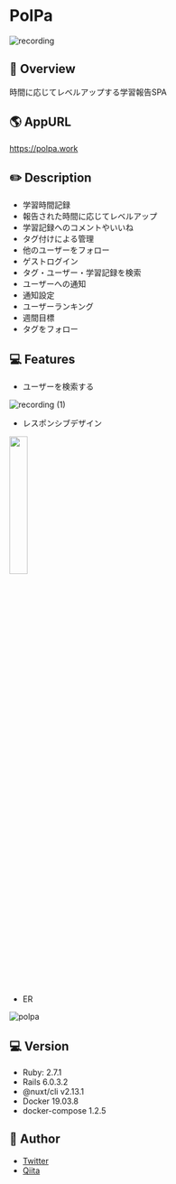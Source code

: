 # PolPa

![recording](https://user-images.githubusercontent.com/62362974/89744155-303ea800-dae5-11ea-8497-06493a52e939.gif)

## :sparkler: Overview

時間に応じてレベルアップする学習報告SPA

## :earth_americas: AppURL

https://polpa.work

## :pencil2: Description

- 学習時間記録
- 報告された時間に応じてレベルアップ
- 学習記録へのコメントやいいね
- タグ付けによる管理
- 他のユーザーをフォロー
- ゲストログイン
- タグ・ユーザー・学習記録を検索
- ユーザーへの通知
- 通知設定
- ユーザーランキング
- 週間目標
- タグをフォロー

## :computer: Features

- ユーザーを検索する

![recording (1)](https://user-images.githubusercontent.com/62362974/89744279-53b62280-dae6-11ea-833d-4865d11642e0.gif)

- レスポンシブデザイン
<img src="https://user-images.githubusercontent.com/62362974/89744410-9af0e300-dae7-11ea-8622-32aa61e50b35.PNG" width="25%" />

- ER

![polpa](https://user-images.githubusercontent.com/62362974/89768263-57719580-db36-11ea-9a23-bc6b1a49d0f8.png)

## :computer: Version

- Ruby: 2.7.1  
- Rails 6.0.3.2
- @nuxt/cli v2.13.1
- Docker 19.03.8
- docker-compose 1.2.5

## 👀 Author

- [Twitter](https://twitter.com/nizi_24a)
- [Qiita](https://qiita.com/nizi24)
